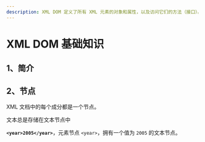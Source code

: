 ```yaml
---
description: XML DOM 定义了所有 XML 元素的对象和属性，以及访问它们的方法（接口）。
---
```


# XML DOM 基础知识

## 1、简介

## 2、节点

XML 文档中的每个成分都是一个节点。

文本总是存储在文本节点中

**`<year>2005</year>`**，元素节点 `<year>`，拥有一个值为 `2005` 的文本节点。

